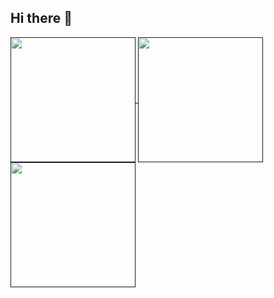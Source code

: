 ## Hi there 👋

<!--
**dsun05/dsun05** is a ✨ _special_ ✨ repository because its `README.md` (this file) appears on your GitHub profile.

Here are some ideas to get you started:

- 🔭 I’m currently working on ...
- 🌱 I’m currently learning ...
- 👯 I’m looking to collaborate on ...
- 🤔 I’m looking for help with ...
- 💬 Ask me about ...
- 📫 How to reach me: ...
- 😄 Pronouns: ...
- ⚡ Fun fact: ...
-->

<a href="">
  <img height=200 align="center" src="https://github-readme-stats-two-ashy-28.vercel.app/api?username=dsun05&show_icons=true&theme=dark" />
</a>

<a href="">
  <img height=200 align="center" src="https://github-readme-stats-two-ashy-28.vercel.app/api/top-langs/?username=dsun05&layout=donut&theme=dark&exclude_repo=CS35L&card_width=320" />
</a>

<a href="">
  <img height=200 align="center" src="https://api.githubtrends.io/user/svg/dsun05/repos?time_range=three_months&include_private=True&loc_metric=changed&theme=dark" />
</a>
